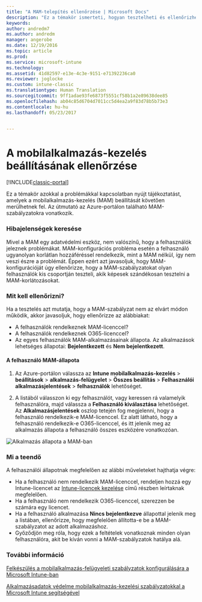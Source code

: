 ```yaml
---
title: "A MAM-telepítés ellenőrzése | Microsoft Docs"
description: "Ez a témakör ismerteti, hogyan tesztelheti és ellenőrizheti, hogy a MAM-szabályzat beállítása és működése megfelelő-e."
keywords: 
author: andredm7
ms.author: andredm
manager: angerobe
ms.date: 12/19/2016
ms.topic: article
ms.prod: 
ms.service: microsoft-intune
ms.technology: 
ms.assetid: 41d82597-e13e-4c3e-9151-e71392236ca0
ms.reviewer: joglocke
ms.custom: intune-classic
ms.translationtype: Human Translation
ms.sourcegitcommit: 9ff1adae93fe6873f5551cf58b1a2e89638dee85
ms.openlocfilehash: ab04c85d6704d7011cc5d4ea2a9f83d78b5b73e3
ms.contentlocale: hu-hu
ms.lasthandoff: 05/23/2017


---
```


# <a name="validating-your-mobile-application-management-setup"></a>A mobilalkalmazás-kezelés beállításának ellenőrzése

[!INCLUDE[classic-portal](../includes/classic-portal.md)]

Ez a témakör azokkal a problémákkal kapcsolatban nyújt tájékoztatást, amelyek a mobilalkalmazás-kezelés (MAM) beállítását követően merülhetnek fel. Az útmutató az Azure-portálon található MAM-szabályzatokra vonatkozik.

### <a name="checking-for-symptoms"></a>Hibajelenségek keresése
Mivel a MAM egy adatvédelmi eszköz, nem valószínű, hogy a felhasználók jeleznek problémákat. MAM-konfigurációs probléma esetén a felhasználó ugyanolyan korlátlan hozzáféréssel rendelkezik, mint a MAM nélkül, így nem veszi észre a problémát. Éppen ezért azt javasoljuk, hogy MAM-konfigurációját úgy ellenőrizze, hogy a MAM-szabályzatokat olyan felhasználók kis csoportján teszteli, akik képesek szándékosan tesztelni a MAM-korlátozásokat.


### <a name="what-to-check"></a>Mit kell ellenőrizni?

Ha a tesztelés azt mutatja, hogy a MAM-szabályzat nem az elvárt módon működik, akkor javasoljuk, hogy ellenőrizze az alábbiakat:

- A felhasználók rendelkeznek MAM-licenccel?
- A felhasználók rendelkeznek O365-licenccel?
- Az egyes felhasználók MAM-alkalmazásainak állapota. Az alkalmazások lehetséges állapotai: **Bejelentkezett** és **Nem bejelentkezett**.

#### <a name="user-mam-status"></a>A felhasználó MAM-állapota
1. Az Azure-portálon válassza az **Intune mobilalkalmazás-kezelés** > **beállítások** > **alkalmazás-felügyelet** > **Összes beállítás** > **Felhasználói alkalmazásjelentések** > **felhasználók** lehetőséget.

2. A listából válasszon ki egy felhasználót, vagy keressen rá valamelyik felhasználóra, majd válassza a **Felhasználó kiválasztása** lehetőséget. Az **Alkalmazásjelentések** oszlop tetején fog megjelenni, hogy a felhasználó rendelkezik-e MAM-licenccel. Ez alatt látható, hogy a felhasználó rendelkezik-e O365-licenccel, és itt jelenik meg az alkalmazás állapota a felhasználó összes eszközére vonatkozóan.

![Alkalmazás állapota a MAM-ban](..\media\ts-mam-user-apps.png)

### <a name="what-to-do"></a>Mi a teendő
A felhasználói állapotnak megfelelően az alábbi műveleteket hajthatja végre:

- Ha a felhasználó nem rendelkezik MAM-licenccel, rendeljen hozzá egy Intune-licencet az [Intune-licencek kezelése](..\get-started\start-with-a-paid-subscription-to-microsoft-intune.md) című részben leírtaknak megfelelően.
- Ha a felhasználó nem rendelkezik O365-licenccel, szerezzen be számára egy licencet.
- Ha a felhasználó alkalmazása **Nincs bejelentkezve** állapottal jelenik meg a listában, ellenőrizze, hogy megfelelően állította-e be a MAM-szabályzatot az adott alkalmazáshoz.
- Győződjön meg róla, hogy ezek a feltételek vonatkoznak minden olyan felhasználóra, akit be kíván vonni a MAM-szabályzatok hatálya alá.

### <a name="see-also"></a>További információ
[Felkészülés a mobilalkalmazás-felügyeleti szabályzatok konfigurálására a Microsoft Intune-ban](..\deploy-use\get-ready-to-configure-mobile-app-management-policies-with-microsoft-intune.md)

[Alkalmazásadatok védelme mobilalkalmazás-kezelési szabályzatokkal a Microsoft Intune segítségével](..\deploy-use\protect-app-data-using-mobile-app-management-policies-with-microsoft-intune.md)

